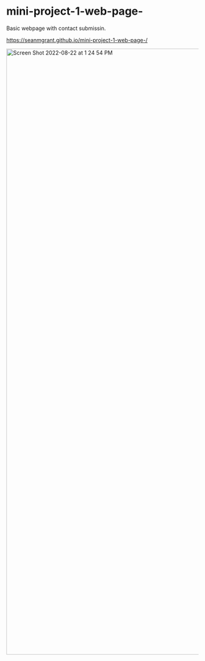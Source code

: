 # mini-project-1-web-page-
Basic webpage with contact submissin.

https://seanmgrant.github.io/mini-project-1-web-page-/

<img width="1584" alt="Screen Shot 2022-08-22 at 1 24 54 PM" src="https://user-images.githubusercontent.com/104331199/186002480-2a7dcf2b-9816-42e8-b0ed-d9cb3a0e2421.png">
